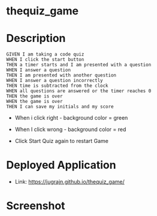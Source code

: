 # thequiz_game

# Description

```
GIVEN I am taking a code quiz
WHEN I click the start button
THEN a timer starts and I am presented with a question
WHEN I answer a question
THEN I am presented with another question
WHEN I answer a question incorrectly
THEN time is subtracted from the clock
WHEN all questions are answered or the timer reaches 0
THEN the game is over
WHEN the game is over
THEN I can save my initials and my score
```
* When i click right - background color = green
* When I click wrong - background color = red

* Click Start Quiz again to restart Game

# Deployed Application

* Link: https://jugrajn.github.io/thequiz_game/

# Screenshot



